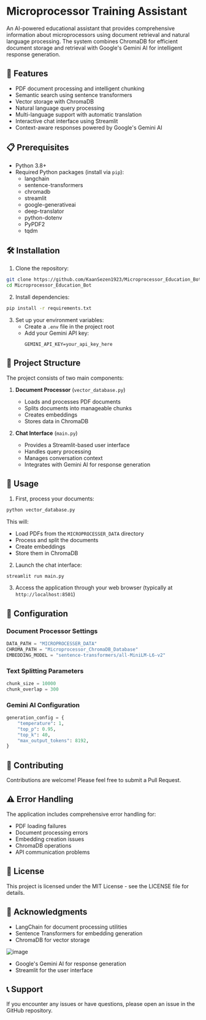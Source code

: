 # Microprocessor Training Assistant

An AI-powered educational assistant that provides comprehensive information about microprocessors using document retrieval and natural language processing. The system combines ChromaDB for efficient document storage and retrieval with Google's Gemini AI for intelligent response generation.

## 🚀 Features

- PDF document processing and intelligent chunking
- Semantic search using sentence transformers
- Vector storage with ChromaDB
- Natural language query processing
- Multi-language support with automatic translation
- Interactive chat interface using Streamlit
- Context-aware responses powered by Google's Gemini AI

## 📋 Prerequisites

- Python 3.8+
- Required Python packages (install via `pip`):
  - langchain
  - sentence-transformers
  - chromadb
  - streamlit
  - google-generativeai
  - deep-translator
  - python-dotenv
  - PyPDF2
  - tqdm

## 🛠️ Installation

1. Clone the repository:
```bash
git clone https://github.com/KaanSezen1923/Microprocessor_Education_Bot.git
cd Microprocessor_Education_Bot
```

2. Install dependencies:
```bash
pip install -r requirements.txt
```

3. Set up your environment variables:
   - Create a `.env` file in the project root
   - Add your Gemini API key:
     ```
     GEMINI_API_KEY=your_api_key_here
     ```

## 📁 Project Structure

The project consists of two main components:

1. **Document Processor** (`vector_database.py`)
   - Loads and processes PDF documents
   - Splits documents into manageable chunks
   - Creates embeddings
   - Stores data in ChromaDB

2. **Chat Interface** (`main.py`)
   - Provides a Streamlit-based user interface
   - Handles query processing
   - Manages conversation context
   - Integrates with Gemini AI for response generation

## 🚦 Usage

1. First, process your documents:
```bash
python vector_database.py
```
This will:
- Load PDFs from the `MICROPROCESSER_DATA` directory
- Process and split the documents
- Create embeddings
- Store them in ChromaDB

2. Launch the chat interface:
```bash
streamlit run main.py
```

3. Access the application through your web browser (typically at `http://localhost:8501`)

## 📝 Configuration

### Document Processor Settings
```python
DATA_PATH = "MICROPROCESSER_DATA"
CHROMA_PATH = "Microprocessor_ChromaDB_Database"
EMBEDDING_MODEL = "sentence-transformers/all-MiniLM-L6-v2"
```

### Text Splitting Parameters
```python
chunk_size = 10000
chunk_overlap = 300
```

### Gemini AI Configuration
```python
generation_config = {
    "temperature": 1,
    "top_p": 0.95,
    "top_k": 40,
    "max_output_tokens": 8192,
}
```

## 🤝 Contributing

Contributions are welcome! Please feel free to submit a Pull Request.

## ⚠️ Error Handling

The application includes comprehensive error handling for:
- PDF loading failures
- Document processing errors
- Embedding creation issues
- ChromaDB operations
- API communication problems

## 📄 License

This project is licensed under the MIT License - see the LICENSE file for details.

## 🙏 Acknowledgments

- LangChain for document processing utilities
- Sentence Transformers for embedding generation
- ChromaDB for vector storage

![image](https://github.com/user-attachments/assets/c7c7f1b8-3ed2-4b0c-88a3-8e27942b1388)

- Google's Gemini AI for response generation
- Streamlit for the user interface

## 📞 Support

If you encounter any issues or have questions, please open an issue in the GitHub repository.
